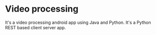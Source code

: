 # Video processing
It's a video processing android app using Java and Python. It's a Python REST based client server app.
